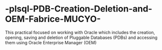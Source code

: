 # -plsql-PDB-Creation-Deletion-and-OEM-Fabrice-MUCYO-
This practical focused on working with Oracle which includes the creation, opening, saving and deletion of Pluggable Databases (PDBs) and accessing them using Oracle Enterprise Manager (OEM)
